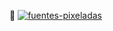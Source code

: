 👋 <a href="https://fontmeme.com/es/fuentes-pixeladas/"><img src="https://fontmeme.com/permalink/230627/119cbea308bfd2ac5e10bcd7d0a91202.png" alt="fuentes-pixeladas" border="0"></a>
